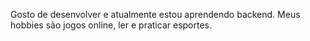 Gosto de desenvolver e atualmente estou aprendendo backend. Meus hobbies são jogos online, ler e praticar esportes.
